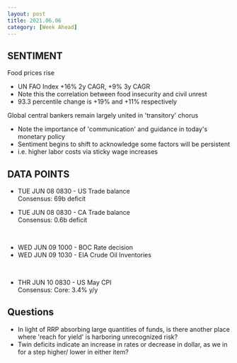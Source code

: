 ```yaml
---
layout: post
title: 2021.06.06
category: [Week Ahead]
---
```


## SENTIMENT

Food prices rise
*  UN FAO Index +16% 2y CAGR, +9% 3y CAGR   
*  Note this the correlation between food insecurity and civil unrest  
*  93.3 percentile change is +19% and +11% respectively   

Global central bankers remain largely united in 'transitory' chorus  
* Note the importance of 'communication' and guidance in today's monetary policy  
* Sentiment begins to shift to acknowledge some factors will be persistent 
* i.e. higher labor costs via sticky wage increases

## DATA POINTS 

* TUE JUN 08 0830 - US Trade balance  
Consensus: 69b deficit 

* TUE JUN 08 0830 - CA Trade balance  
Consensus: 0.6b deficit 

<br />

* WED JUN 09 1000 - BOC Rate decision  
* WED JUN 09 1030 - EIA Crude Oil Inventories  

<br />

* THR JUN 10 0830 - US May CPI  
Consensus: Core: 3.4% y/y


## Questions 
* In light of RRP absorbing large quantities of funds, is there another place where 'reach for yield' is harboring unrecognized risk?
* Twin deficits indicate an increase in rates or decrease in dollar, as we in for a step higher/ lower in either item?
